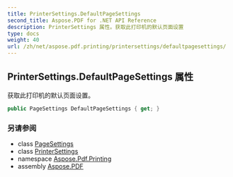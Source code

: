 ```yaml
---
title: PrinterSettings.DefaultPageSettings
second_title: Aspose.PDF for .NET API Reference
description: PrinterSettings 属性。获取此打印机的默认页面设置
type: docs
weight: 40
url: /zh/net/aspose.pdf.printing/printersettings/defaultpagesettings/
---
```

## PrinterSettings.DefaultPageSettings 属性

获取此打印机的默认页面设置。

```csharp
public PageSettings DefaultPageSettings { get; }
```

### 另请参阅

* class [PageSettings](../../pagesettings/)
* class [PrinterSettings](../)
* namespace [Aspose.Pdf.Printing](../../../aspose.pdf.printing/)
* assembly [Aspose.PDF](../../../)